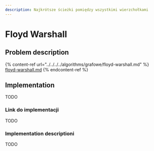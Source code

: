 ```yaml
---
description: Najkrótsze ścieżki pomiędzy wszystkimi wierzchołkami
---
```


# Floyd Warshall

## Problem description

{% content-ref url="../../../../algorithms/grafowe/floyd-warshall.md" %}
[floyd-warshall.md](../../../../algorithms/grafowe/floyd-warshall.md)
{% endcontent-ref %}

## Implementation

TODO

### Link do implementacji

TODO

### Implementation descriptioni

TODO
